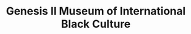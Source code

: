 ---
layout: repo
title: "Genesis II Museum of International Black Culture"
id: 21731
permalink: repos/21731/
---